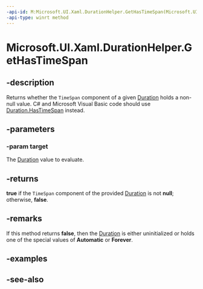 ```yaml
---
-api-id: M:Microsoft.UI.Xaml.DurationHelper.GetHasTimeSpan(Microsoft.UI.Xaml.Duration)
-api-type: winrt method
---
```


<!-- Method syntax
public bool GetHasTimeSpan(Microsoft.UI.Xaml.Duration target)
-->

# Microsoft.UI.Xaml.DurationHelper.GetHasTimeSpan

## -description

Returns whether the `TimeSpan` component of a given [Duration](duration.md) holds a non-null value. C# and Microsoft Visual Basic code should use [Duration.HasTimeSpan](/dotnet/api/windows.ui.xaml.duration.hastimespan) instead.

## -parameters

### -param target

The [Duration](duration.md) value to evaluate.

## -returns

**true** if the `TimeSpan` component of the provided [Duration](duration.md) is not **null**; otherwise, **false**.

## -remarks

If this method returns **false**, then the [Duration](duration.md) is either uninitialized or holds one of the special values of **Automatic** or **Forever**.

## -examples

## -see-also
